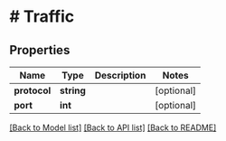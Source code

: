 # # Traffic

## Properties

Name | Type | Description | Notes
------------ | ------------- | ------------- | -------------
**protocol** | **string** |  | [optional]
**port** | **int** |  | [optional]

[[Back to Model list]](../../README.md#models) [[Back to API list]](../../README.md#endpoints) [[Back to README]](../../README.md)
